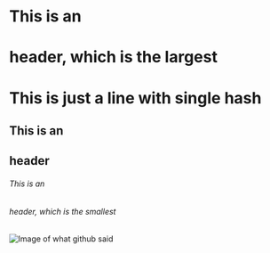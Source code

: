 # This is an <h1> header, which is the largest
# This is just a line with single hash
## This is an <h2> header
###### This is an <h6> header, which is the smallest

  ![Image of what github said](https://octodex.github.com/images/yaktocat.png)
